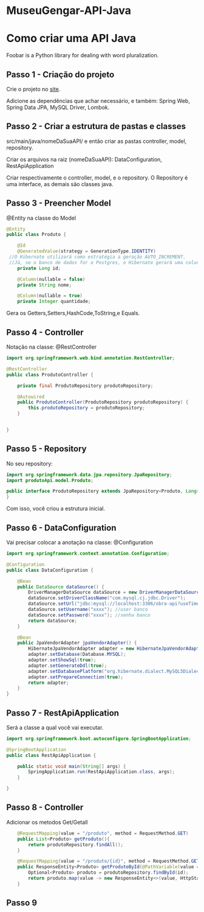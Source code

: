 # MuseuGengar-API-Java

# Como criar uma API Java

Foobar is a Python library for dealing with word pluralization.

## Passo 1 - Criação do projeto

Crie o projeto no [site](https://start.spring.io/).

Adicione as dependências que achar necessário, e também: Spring Web, Spring Data JPA, MySQL Driver, Lombok.

## Passo 2 - Criar a estrutura de pastas e classes

src/main/java/nomeDaSuaAPI/ e então criar as pastas controller, model, repository.

Criar os arquivos na raiz (nomeDaSuaAPI): DataConfiguration, RestApiApplication

Criar respectivamente o controller, model, e o repository. O Repository é uma interface, as demais são classes java.

## Passo 3 - Preencher Model

@Entity na classe do Model


```java
@Entity
public class Produto {

    @Id
    @GeneratedValue(strategy = GenerationType.IDENTITY)
 //O Hibernate utilizará como estratégia a geração AUTO_INCREMENT. 
 //Já, se o banco de dados for o Postgres, o Hibernate gerará uma coluna do tipo SERIAL.
    private Long id;

    @Column(nullable = false)
    private String nome;

    @Column(nullable = true)
    private Integer quantidade;

```
Gera os Getters,Setters,HashCode,ToString,e Equals.

## Passo 4 - Controller

Notação na classe: @RestController

```java
import org.springframework.web.bind.annotation.RestController;

@RestController
public class ProdutoController {

    private final ProdutoRepository produtoRepository;

    @Autowired
    public ProdutoController(ProdutoRepository produtoRepository) {
        this.produtoRepository = produtoRepository;
    }


}

```

## Passo 5 - Repository

No seu repository:
```java
import org.springframework.data.jpa.repository.JpaRepository;
import produtoApi.model.Produto;

public interface ProdutoRepository extends JpaRepository<Produto, Long> {
}
```

Com isso, você criou a estrutura inicial.

## Passo 6 - DataConfiguration


Vai precisar colocar a anotação na classe: @Configuration

```java
import org.springframework.context.annotation.Configuration;

@Configuration
public class DataConfiguration {

    @Bean
    public DataSource dataSource() {
        DriverManagerDataSource dataSource = new DriverManagerDataSource();
        dataSource.setDriverClassName("com.mysql.cj.jdbc.Driver");
        dataSource.setUrl("jdbc:mysql://localhost:3306/obra-api?useTimezone=true&serverTimezone=America/Sao_Paulo");
        dataSource.setUsername("xxxx"); //user banco
        dataSource.setPassword("xxxx"); //senha banco
        return dataSource;
    }

    @Bean
    public JpaVendorAdapter jpaVendorAdapter() {
        HibernateJpaVendorAdapter adapter = new HibernateJpaVendorAdapter();
        adapter.setDatabase(Database.MYSQL);
        adapter.setShowSql(true);
        adapter.setGenerateDdl(true);
        adapter.setDatabasePlatform("org.hibernate.dialect.MySQL5Dialect");
        adapter.setPrepareConnection(true);
        return adapter;
    }
}
```

## Passo 7 - RestApiApplication
Será a classe a qual você vai executar.
```java
import org.springframework.boot.autoconfigure.SpringBootApplication;

@SpringBootApplication
public class RestApiApplication {

    public static void main(String[] args) {
        SpringApplication.run(RestApiApplication.class, args);
    }

}
```


## Passo 8 - Controller
Adicionar os metodos Get/Getall
```java
    @RequestMapping(value = "/produto", method = RequestMethod.GET)
    public List<Produto> getProduto(){
        return produtoRepository.findAll();
    }

    @RequestMapping(value = "/produto/{id}", method = RequestMethod.GET)
    public ResponseEntity<Produto> getProdutoById(@PathVariable(value = "id")long id){
        Optional<Produto> produto = produtoRepository.findById(id);
        return produto.map(value -> new ResponseEntity<>(value, HttpStatus.OK)).orElseGet(() -> new ResponseEntity<>(HttpStatus.NOT_FOUND));
    }
```

## Passo 9






